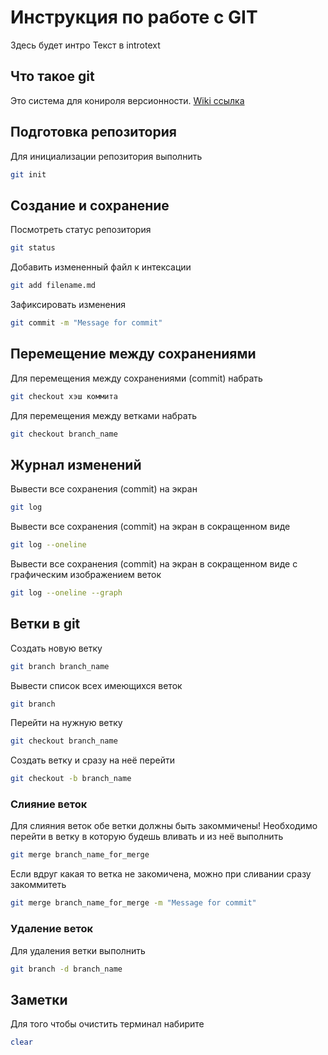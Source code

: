# Инструкция по работе с GIT
Здесь будет интро
Текст в introtext
## Что такое git
Это система для конироля версионности.
[Wiki ссылка](https://ru.wikipedia.org/wiki/Git)

## Подготовка репозитория
Для инициализации репозитория выполнить
```sh
git init
```
## Создание и сохранение
Посмотреть статус репозитория 
```sh
git status
```
Добавить измененный файл к интексации
```sh
git add filename.md
```
Зафиксировать изменения 
```sh
git commit -m "Message for commit"
```
## Перемещение между сохранениями
Для перемещения между сохранениями (commit) набрать
```sh
git checkout хэш коммита
```
Для перемещения между ветками набрать
```sh
git checkout branch_name
```
## Журнал изменений
Вывести все сохранения (commit) на экран
```sh
git log
```
Вывести все сохранения (commit) на экран в сокращенном виде
```sh
git log --oneline
```
Вывести все сохранения (commit) на экран в сокращенном виде с графическим изображением веток
```sh
git log --oneline --graph
```
## Ветки в git
Создать новую ветку
```sh
git branch branch_name
```
Вывести список всех имеющихся веток
```sh
git branch
```
Перейти на нужную ветку
```sh
git checkout branch_name
```
Создать ветку и сразу на неё перейти
```sh
git checkout -b branch_name
```
### Слияние веток
Для слияния веток обе ветки должны быть закоммичены! Необходимо перейти в ветку в которую будешь вливать и из неё выполнить
```sh
git merge branch_name_for_merge
```
Если вдруг какая то ветка не закомичена, можно при сливании сразу закоммитеть
```sh
git merge branch_name_for_merge -m "Message for commit"
```
### Удаление веток
Для удаления ветки выполнить
```sh
git branch -d branch_name
```
## Заметки
Для того чтобы очиcтить терминал набирите
```sh
clear
```